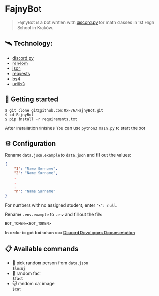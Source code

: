 # FajnyBot
> FajnyBot is a bot written with [discord.py]((https://discordpy.readthedocs.io/en/latest/index.html#)) for math classes in 1st High School in Kraków.

## 🛰️ Technology:
- [discord.py](https://discordpy.readthedocs.io/en/latest/index.html#)
- [random](https://docs.python.org/3/library/random.html)
- [json](https://docs.python.org/3/library/json.html)
- [requests](https://pypi.org/project/requests/)
- [bs4](https://pypi.org/project/beautifulsoup4/)
- [urllib3](https://pypi.org/project/urllib3/)

## 🚀 Getting started
```
$ git clone git@github.com:0xF76/FajnyBot.git
$ cd FajnyBot
$ pip install -r requirements.txt
```
After installation finishes You can use `python3 main.py` to start the bot

## ⚙️ Configuration
Rename `data.json.example` to `data.json` and fill out the values:
```json
{
    "1": "Name Surname",
    "2": "Name Surname",
    .
    .
    .
    "n": "Name Surname"
}
```
For numbers with no assigned student, enter `"x": null`.


Rename `.env.example` to `.env` and fill out the file:
```env
BOT_TOKEN=<BOT_TOKEN>
```
In order to get bot token see [Discord Developers Documentation](https://discord.com/developers/docs/intro)

## 📋 Available commands
* 🎲 pick random person from `data.json`\
`$losuj`
* 📰 random fact\
`$fact`
* 🐱 random cat image\
`$cat`